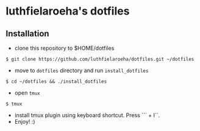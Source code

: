 # luthfielaroeha's dotfiles

## Installation
- clone this repository to $HOME/dotfiles
```
$ git clone https://github.com/luthfielaroeha/dotfiles.git ~/dotfiles
```
- move to `dotfiles` directory and run `install_dotfiles`
```
$ cd ~/dotfiles && ./install_dotfiles
```
- open `tmux` 
```
$ tmux 
```
- install tmux plugin using keyboard shortcut. Press ``` + I``.
- Enjoy! :)

